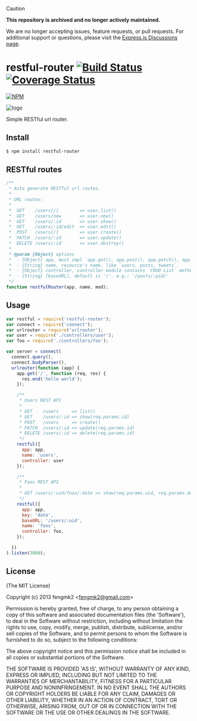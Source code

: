 > [!CAUTION]
> **This repository is archived and no longer actively maintained.**
>
> We are no longer accepting issues, feature requests, or pull requests.
> For additional support or questions, please visit the [Express.js Discussions page](https://github.com/expressjs/express/discussions).


restful-router [![Build Status](https://travis-ci.org/expressjs/restful-router.svg?branch=master)](http://travis-ci.org/expressjs/restful-router) [![Coverage Status](https://coveralls.io/repos/fengmk2/restful-router/badge.png)](https://coveralls.io/r/fengmk2/restful-router)
=======

[![NPM](https://nodei.co/npm/restful-router.png?downloads=true&stars=true)](https://nodei.co/npm/restful-router/)

![logo](https://raw.github.com/fengmk2/restful-router/master/logo.png)

Simple RESTful url router.

## Install

```bash
$ npm install restful-router
```

## RESTful routes

```js
/**
 * Auto generate RESTful url routes.
 *
 * URL routes:
 *
 *  GET    /users[/]        => user.list()
 *  GET    /users/new       => user.new()
 *  GET    /users/:id       => user.show()
 *  GET    /users/:id/edit  => user.edit()
 *  POST   /users[/]        => user.create()
 *  PATCH  /users/:id       => user.update()
 *  DELETE /users/:id       => user.destroy()
 *
 * @param {Object} options
 *  - {Object} app, must impl `app.get(), app.post(), app.patch(), app.delete()`.
 *  - {String} name, resource's name. like `users, posts, tweets`.
 *  - {Object} controller, controller module contains `CRUD List` methods.
 *  - {String} [baseURL], default is '/'. e.g.: '/posts/:pid/'
 */
function restfulRouter(app, name, mod);
```

## Usage

```js
var restful = require('restful-router');
var connect = require('connect');
var urlrouter = require('urlrouter');
var user = require('./controllers/user');
var foo = require('./controllers/foo');

var server = connect(
  connect.query(),
  connect.bodyParser(),
  urlrouter(function (app) {
    app.get('/', function (req, res) {
      res.end('hello world');
    });

    /**
     * Users REST API
     *
     * GET    /users     => list()
     * GET    /users/:id => show(req.params.id)
     * POST   /users     => create()
     * PATCH  /users/:id => update(req.params.id)
     * DELETE /users/:id => delete(req.params.id)
     */
    restful({
      app: app,
      name: 'users',
      controller: user
    });

    /**
     * Foos REST API
     *
     * GET /users/:uid/foos/:date => show(req.params.uid, req.params.date)
     */
    restful({
      app: app,
      key: 'date',
      baseURL: '/users/:uid',
      name: 'foos',
      controller: foo,
    });

  })
).listen(3000);
```

## License

(The MIT License)

Copyright (c) 2013 fengmk2 &lt;fengmk2@gmail.com&gt;

Permission is hereby granted, free of charge, to any person obtaining
a copy of this software and associated documentation files (the
'Software'), to deal in the Software without restriction, including
without limitation the rights to use, copy, modify, merge, publish,
distribute, sublicense, and/or sell copies of the Software, and to
permit persons to whom the Software is furnished to do so, subject to
the following conditions:

The above copyright notice and this permission notice shall be
included in all copies or substantial portions of the Software.

THE SOFTWARE IS PROVIDED 'AS IS', WITHOUT WARRANTY OF ANY KIND,
EXPRESS OR IMPLIED, INCLUDING BUT NOT LIMITED TO THE WARRANTIES OF
MERCHANTABILITY, FITNESS FOR A PARTICULAR PURPOSE AND NONINFRINGEMENT.
IN NO EVENT SHALL THE AUTHORS OR COPYRIGHT HOLDERS BE LIABLE FOR ANY
CLAIM, DAMAGES OR OTHER LIABILITY, WHETHER IN AN ACTION OF CONTRACT,
TORT OR OTHERWISE, ARISING FROM, OUT OF OR IN CONNECTION WITH THE
SOFTWARE OR THE USE OR OTHER DEALINGS IN THE SOFTWARE.
